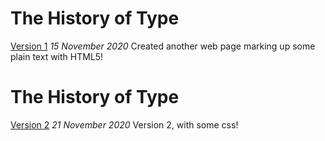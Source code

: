 The History of Type
==================
[Version 1](https://florencealade.github.io/type-history/type-history.html)
*15 November 2020*
Created another web page marking up some plain text with HTML5!

The History of Type
==================
[Version 2](https://florencealade.github.io/type-history/type-history2.html)
*21 November 2020*
Version 2, with some css!
